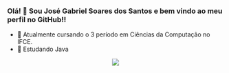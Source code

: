### Olá! 👋 Sou José Gabriel Soares dos Santos e bem vindo ao meu perfil no GitHub!!

- 🔭 Atualmente cursando o 3 período em Ciências da Computação no IFCE.
- 🌱 Estudando Java 

<div align="center">
  <img src="https://github-readme-stats.vercel.app/api?username=jose_Gabriel&show_icons=true&theme=radical" />
</div>
